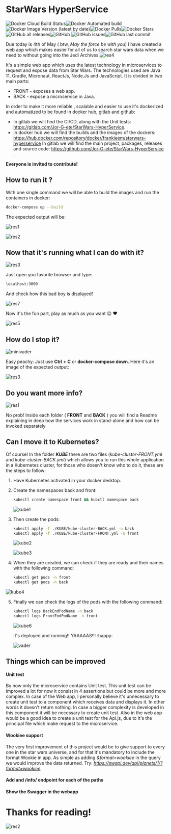 # StarWars HyperService

![Docker Cloud Build Status](https://img.shields.io/docker/cloud/build/frankieem/starwars-hyperservice)![Docker Automated build](https://img.shields.io/docker/cloud/automated/frankieem/starwars-hyperservice)![Docker Image Version (latest by date)](https://img.shields.io/docker/v/frankieem/starwars-hyperservice)![Docker Pulls](https://img.shields.io/docker/pulls/frankieem/starwars-hyperservice)![Docker Stars](https://img.shields.io/docker/stars/frankieem/starwars-hyperservice)![GitHub all releases](https://img.shields.io/github/downloads/Jor-G-ete/StarWars-HyperService/total)![GitHub](https://img.shields.io/github/license/Jor-G-ete/StarWars-HyperService) ![GitHub issues](https://img.shields.io/github/issues/Jor-G-ete/StarWars-HyperService)![GitHub last commit](https://img.shields.io/github/last-commit/Jor-G-ete/StarWars-HyperService)

Due today is 4th of May ( btw, *May the force be with you*) I have created a web app which makes easier for all of us to search star wars data when we need to without going into the Jedi Archives.![res4](./image/res4.png)



It's a simple web app which uses the latest technology in microservices to request and expose data from Star Wars.
The technologies used are Java 11, Gradle, Micronaut, ReactJs, Node.Js and JavaScript.
It is divided in two main parts:

* FRONT - exposes a web app.
* BACK   - expose a microservice in Java.

In order to make it more reliable , scalable and easier to use it's dockerized and automatized to be found in docker hub, gitlab and github:

* In gitlab we will find the CI/CD, along with the Unit tests: https://gitlab.com/Jor-G-ete/StarWars-HyperService.
* In docker hub we will find the builds and the images of the dockers: https://hub.docker.com/repository/docker/frankieem/starwars-hyperservice
  In gitlab we will find the main project, packages, releases and source code: https://github.com/Jor-G-ete/StarWars-HyperService .

**Everyone is invited to contribute!**

## How to run it ? 

With one single command we will be able to build the images and run the containers in docker:

```bash
docker-compose up --build
```

The expected output will be: 

![res1](./image/res1.png)

![res2](./image/res2.png)



## Now that it's running what I can do with it?

![res3](./image/res3.gif)

Just open you favorite browser and type: 

```l
localhost:3000
```

And check how this bad boy is displayed!

![res7](./image/res7.png)

Now it's the fun part, play as much as you want :wink: :heart:

![res5](./image/res5.gif)

## How do I stop it?

![minivader](./image/minivader.gif)

Easy peachy: Just use **Ctrl + C**  or **docker-compose down**. Here it's an image of the expected output:

![res3](./image/res3.png)

## Do you want more info?

![res1](./image/res1.gif)

No prob! Inside each folder ( **FRONT** and **BACK** ) you will find a Readme explaining in deep how the services work in stand-alone and how can be invoked separately

## Can I move it to Kubernetes?

Of course! In the folder ***KUBE*** there are two files (*kube-cluster-FRONT.yml* and *kube-cluster-BACK.yml*) which allows you to run this whole application in a Kubernetes cluster, for those who doesn't know who to do it, these are the steps to follow:

1. Have Kubernetes activated in your docker desktop.

2. Create the namespaces back and front: 

   ```bash
   kubectl create namespace front && kubctl namespace back
   ```

   ![kube1](./image/kube1.png)

3. Then create the pods:

   ```bash
   kubectl apply -f ./KUBE/kube-cluster-BACK.yml -n back
   kubectl apply -f ./KUBE/kube-cluster-FRONT.yml -n front
   ```

   ![kube2](./image/kube2.png)

   ![kube3](./image/kube3.png)

4. When they are created, we can check if they are ready and their names with the following command:

   ```bash
   kubectl get pods -n front
   kubectl get pods -n back
   ```

![kube4](./image/kube4.png)

5. Finally we can check the logs of the pods with the following command:

   ```bash
   kubectl logs BackEndPodName -n back
   kubectl logs FrontEndPodName -n front
   ```

   ![kube6](./image/kube6.png)

   It's deployed and running!! YAAAAAS!!! :happy:

   ![vader](./image/vader.gif)

## Things which can be improved

#### Unit test

By now only the microservice contains Unit test. This unit test can be improved a lot for now it consist in 4 assertions but could be more and more complex.
In case of the Web app, I personally believe it's unnecessary to create unit test to a component which receives data and displays it. In other words it doesn't return nothing.  In case a bigger complexity is developed in this component it will be necessary to create unit test. 
Also in the web app would be a good idea to create a unit test for the Api.js, due to it's the principal file which make request to the microservice. 

#### Wookiee support

The very first improvement of this project would be to give support to every one in the star wars universe, and for that it's mandatory to include the format Wookie in app. As simple as adding *&format=wookiee* in the query we would improve the data returned.
Try: *https://swapi.dev/api/planets/1/?format=wookiee*

#### Add and /info/ endpoint for each of the paths

#### Show the Swagger in the webapp



# Thanks for reading!

![res2](./image/res2.gif)

